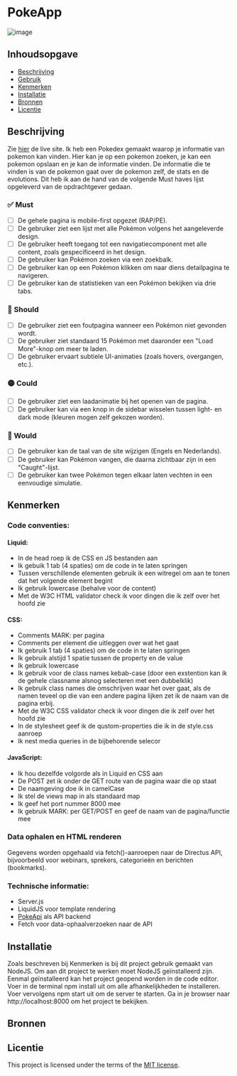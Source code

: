 <!-- Ontwerp en maak een data driven online concept voor een opdrachtgever

De instructies voor deze opdracht staan in: [docs/INSTRUCTIONS.md](https://github.com/fdnd-task/proof-of-concept/blob/main/docs/INSTRUCTIONS.md) -->

# PokeApp
<!-- Geef je project een titel en schrijf in één zin wat het is -->
![image](https://github.com/user-attachments/assets/a1140b56-8d64-4331-9915-6901cb3511e0)

## Inhoudsopgave

  * [Beschrijving](#beschrijving)
  * [Gebruik](#gebruik)
  * [Kenmerken](#kenmerken)
  * [Installatie](#installatie)
  * [Bronnen](#bronnen)
  * [Licentie](#licentie)

## Beschrijving
<!-- Bij Beschrijving staat kort beschreven wat voor project het is en wat je hebt gemaakt -->
<!-- Voeg een mooie poster visual toe 📸 -->
<!-- Voeg een link toe naar Github Pages 🌐-->

Zie [hier](https://proof-of-concept-nlhk.onrender.com/) de live site.
Ik heb een Pokedex gemaakt waarop je informatie van pokemon kan vinden. Hier kan je op een pokemon zoeken, je kan een pokemon opslaan en je kan de informatie vinden. 
De informatie die te vinden is van de pokemon gaat over de pokemon zelf, de stats en de evolutions. Dit heb ik aan de hand van de volgende Must haves lijst opgeleverd van de opdrachtgever gedaan.

### ✅ Must

- [ ] De gehele pagina is mobile-first opgezet (RAP/PE).
- [ ] De gebruiker ziet een lijst met alle Pokémon volgens het aangeleverde design.
- [ ] De gebruiker heeft toegang tot een navigatiecomponent met alle content, zoals gespecificeerd in het design.
- [ ] De gebruiker kan Pokémon zoeken via een zoekbalk.
- [ ] De gebruiker kan op een Pokémon klikken om naar diens detailpagina te navigeren.
- [ ] De gebruiker kan de statistieken van een Pokémon bekijken via drie tabs.

### 🔶 Should

- [ ] De gebruiker ziet een foutpagina wanneer een Pokémon niet gevonden wordt.
- [ ] De gebruiker ziet standaard 15 Pokémon met daaronder een "Load More"-knop om meer te laden.
- [ ] De gebruiker ervaart subtiele UI-animaties (zoals hovers, overgangen, etc.).

### 🟡 Could

- [ ] De gebruiker ziet een laadanimatie bij het openen van de pagina.
- [ ] De gebruiker kan via een knop in de sidebar wisselen tussen light- en dark mode (kleuren mogen zelf gekozen worden).

### 🔵 Would

- [ ] De gebruiker kan de taal van de site wijzigen (Engels en Nederlands).
- [ ] De gebruiker kan Pokémon vangen, die daarna zichtbaar zijn in een "Caught"-lijst.
- [ ] De gebruiker kan twee Pokémon tegen elkaar laten vechten in een eenvoudige simulatie.

<!-- ## Gebruik -->
<!-- Bij Gebruik staat de user story, hoe het werkt en wat je er mee kan. -->

## Kenmerken
<!-- Bij Kenmerken staat welke technieken zijn gebruikt en hoe. Wat is de HTML structuur? Wat zijn de belangrijkste dingen in CSS? Wat is er met JS gedaan en hoe? Misschien heb je iets met NodeJS gedaan, of heb je een framwork of library gebruikt? -->

### Code conventies:
#### Liquid:
- In de head roep ik de CSS en JS bestanden aan
- Ik gebuik 1 tab (4 spaties) om de code in te laten springen
- Tussen verschillende elementen gebruik ik een witregel om aan te tonen dat het volgende element begint
- Ik gebruik lowercase (behalve voor de content)
- Met de W3C HTML validator check ik voor dingen die ik zelf over het hoofd zie

#### CSS:
- Comments MARK: per pagina
- Comments per element die uitleggen over wat het gaat
- Ik gebruik 1 tab (4 spaties) om de code in te laten springen
- Ik gebruik alstijd 1 spatie tussen de property en de value
- Ik gebruik lowercase
- Ik gebruik voor de class names kebab-case (door een exstention kan ik de gehele classname alsnog selecteren met een dubbelklik)
- Ik gebruik class names die omschrijven waar het over gaat, als de namen teveel op die van een andere pagina lijken zet ik de naam van de pagina erbij.
- Met de W3C CSS validator check ik voor dingen die ik zelf over het hoofd zie
- In de stylesheet geef ik de qustom-properties die ik in de style.css aanroep
- Ik nest media queries in de bijbehorende selecor

#### JavaScript:
- Ik hou dezelfde volgorde als in Liquid en CSS aan
- De POST zet ik onder de GET route van de pagina waar die op staat
- De naamgeving doe ik in camelCase
- Ik stel de views map in als standaard map
- Ik geef het port nummer 8000 mee
- Ik gebruik MARK: per GET/POST en geef de naam van de pagina/functie mee

### Data ophalen en HTML renderen
Gegevens worden opgehaald via fetch()-aanroepen naar de Directus API, bijvoorbeeld voor webinars, sprekers, categorieën en berichten (bookmarks).
<!-- Voorbeeld: ophalen van webinars met gerelateerde sprekers, categorieën en resources.
Rendering gebeurt met behulp van Liquid templates, waarbij data via Express wordt doorgegeven aan .liquid views.
Bookmarks worden opgeslagen als berichten in Directus (avl_messages) en worden gesorteerd/gefilterd op basis van text (bijv. webinar ID) en for (bijv. "Bookmark for Julia").
Filters in routes zoals /webinars en /speakers maken gebruik van querystrings (?category=..., ?sort=..., ?filter=...) voor dynamische weergave. -->

### Technische informatie:
- Server.js <!-- als backend webframework -->
- LiquidJS voor template rendering
- [PokeApi](https://pokeapi.co/) als API backend
- Fetch voor data-ophaalverzoeken naar de API

## Installatie
<!-- Bij Instalatie staat hoe een andere developer aan jouw repo kan werken -->
Zoals beschreven bij Kenmerken is bij dit project gebruik gemaakt van NodeJS. Om aan dit project te werken moet NodeJS geïnstalleerd zijn. Eenmal geïnstalleerd kan het project geopend worden in de code editor.
Voer in de terminal npm install uit om alle afhankelijkheden te installeren.
Voer vervolgens npm start uit om de server te starten.
Ga in je browser naar http://localhost:8000 om het project te bekijken.

## Bronnen

## Licentie

This project is licensed under the terms of the [MIT license](./LICENSE).
